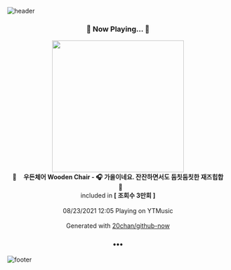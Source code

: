 ![header](https://capsule-render.vercel.app/api?type=wave&height=170&section=header&text=Hi.%20I'm%20SHIFT&fontColor=090707&fontAlignX=45&fontAlignY=65&fontSize=100)

<h3 align="center">🎵 Now Playing... 🎵</h3>
<p align="center">
  <a href="https://music.youtube.com/watch?v=NoWhRjcP9OY">
    <img width="300" src="https://i.ytimg.com/vi/NoWhRjcP9OY/sddefault.jpg?sqp=-oaymwEWCJADEOEBIAQqCghqEJQEGHgg6AJIWg&rs">
  </a>
  <br>
  🎵&nbsp&nbsp&nbsp <b>우든체어 Wooden Chair - 🎧 가을이네요. 잔잔하면서도 둠칫둠칫한 재즈힙합</b> &nbsp&nbsp&nbsp🎵
  <br>
  included in <b>[ 조회수 3만회 ]</b>
  
  <br />
  <br />
  08/23/2021 12:05 Playing on YTMusic
  <br />
  <br />
  Generated with <a href="https://github.com/20chan/github-now">20chan/github-now</a>
</p>

<h3 align="center">•••</h3>

![footer](https://capsule-render.vercel.app/api?type=wave&height=150&section=footer)
